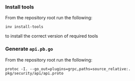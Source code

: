 ### Install tools

From the repository root run the following:
```
inv install-tools
```
to install the correct version of required tools


### Generate `api.pb.go`

From the repository root run the following:
```
protoc -I. --go_out=plugins=grpc,paths=source_relative:. pkg/security/api/api.proto
```
